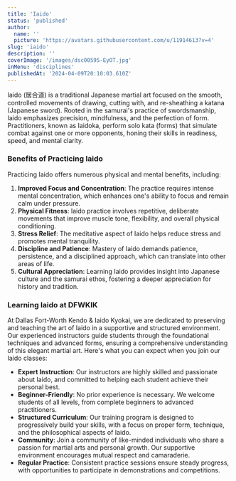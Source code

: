 ```yaml
---
title: 'Iaido'
status: 'published'
author:
  name: ''
  picture: 'https://avatars.githubusercontent.com/u/11914613?v=4'
slug: 'iaido'
description: ''
coverImage: '/images/dsc00595-EyOT.jpg'
inMenu: 'disciplines'
publishedAt: '2024-04-09T20:10:03.610Z'
---
```


Iaido (居合道) is a traditional Japanese martial art focused on the smooth, controlled movements of drawing, cutting with, and re-sheathing a katana (Japanese sword). Rooted in the samurai's practice of swordsmanship, Iaido emphasizes precision, mindfulness, and the perfection of form. Practitioners, known as Iaidoka, perform solo kata (forms) that simulate combat against one or more opponents, honing their skills in readiness, speed, and mental clarity.

### Benefits of Practicing Iaido

Practicing Iaido offers numerous physical and mental benefits, including:

1. **Improved Focus and Concentration**: The practice requires intense mental concentration, which enhances one's ability to focus and remain calm under pressure.
2. **Physical Fitness**: Iaido practice involves repetitive, deliberate movements that improve muscle tone, flexibility, and overall physical conditioning.
3. **Stress Relief**: The meditative aspect of Iaido helps reduce stress and promotes mental tranquility.
4. **Discipline and Patience**: Mastery of Iaido demands patience, persistence, and a disciplined approach, which can translate into other areas of life.
5. **Cultural Appreciation**: Learning Iaido provides insight into Japanese culture and the samurai ethos, fostering a deeper appreciation for history and tradition.

### Learning Iaido at DFWKIK

At Dallas Fort-Worth Kendo & Iaido Kyokai, we are dedicated to preserving and teaching the art of Iaido in a supportive and structured environment. Our experienced instructors guide students through the foundational techniques and advanced forms, ensuring a comprehensive understanding of this elegant martial art. Here's what you can expect when you join our Iaido classes:

- **Expert Instruction**: Our instructors are highly skilled and passionate about Iaido, and committed to helping each student achieve their personal best.
- **Beginner-Friendly**: No prior experience is necessary. We welcome students of all levels, from complete beginners to advanced practitioners.
- **Structured Curriculum**: Our training program is designed to progressively build your skills, with a focus on proper form, technique, and the philosophical aspects of Iaido.
- **Community**: Join a community of like-minded individuals who share a passion for martial arts and personal growth. Our supportive environment encourages mutual respect and camaraderie.
- **Regular Practice**: Consistent practice sessions ensure steady progress, with opportunities to participate in demonstrations and competitions.